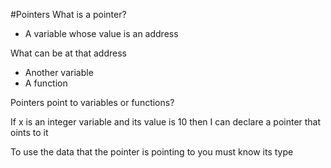 #Pointers
What is a pointer?
- A variable whose value is an address

What can be at that address
- Another variable
- A function

Pointers point to variables or functions?

If x is an integer variable and its value is 10
then I can declare a pointer that oints to it

To use the data that the pointer is pointing to you must know its type